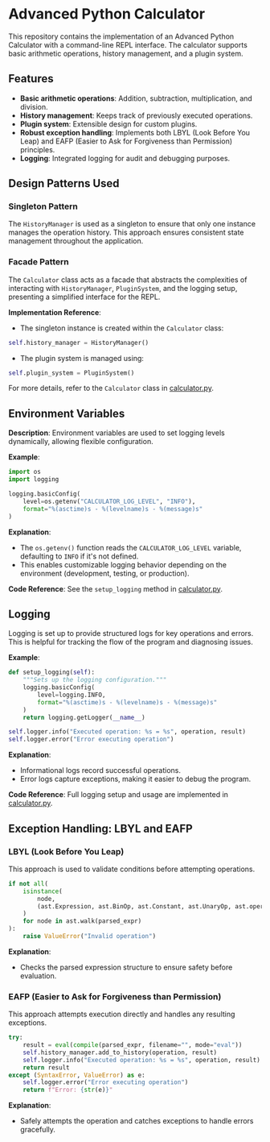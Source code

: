 # Advanced Python Calculator

This repository contains the implementation of an Advanced Python Calculator with a command-line REPL interface. The calculator supports basic arithmetic operations, history management, and a plugin system.

## Features
- **Basic arithmetic operations**: Addition, subtraction, multiplication, and division.
- **History management**: Keeps track of previously executed operations.
- **Plugin system**: Extensible design for custom plugins.
- **Robust exception handling**: Implements both LBYL (Look Before You Leap) and EAFP (Easier to Ask for Forgiveness than Permission) principles.
- **Logging**: Integrated logging for audit and debugging purposes.

## Design Patterns Used
### Singleton Pattern
The `HistoryManager` is used as a singleton to ensure that only one instance manages the operation history. This approach ensures consistent state management throughout the application.

### Facade Pattern
The `Calculator` class acts as a facade that abstracts the complexities of interacting with `HistoryManager`, `PluginSystem`, and the logging setup, presenting a simplified interface for the REPL.

**Implementation Reference**:
- The singleton instance is created within the `Calculator` class:
```python
self.history_manager = HistoryManager()
```
- The plugin system is managed using:
```python
self.plugin_system = PluginSystem()
```
For more details, refer to the `Calculator` class in [calculator.py](./calculator.py).

## Environment Variables
**Description**:
Environment variables are used to set logging levels dynamically, allowing flexible configuration.

**Example**:
```python
import os
import logging

logging.basicConfig(
    level=os.getenv("CALCULATOR_LOG_LEVEL", "INFO"),
    format="%(asctime)s - %(levelname)s - %(message)s"
)
```
**Explanation**:
- The `os.getenv()` function reads the `CALCULATOR_LOG_LEVEL` variable, defaulting to `INFO` if it's not defined.
- This enables customizable logging behavior depending on the environment (development, testing, or production).

**Code Reference**:
See the `setup_logging` method in [calculator.py](./calculator.py).

## Logging
Logging is set up to provide structured logs for key operations and errors. This is helpful for tracking the flow of the program and diagnosing issues.

**Example**:
```python
def setup_logging(self):
    """Sets up the logging configuration."""
    logging.basicConfig(
        level=logging.INFO,
        format="%(asctime)s - %(levelname)s - %(message)s"
    )
    return logging.getLogger(__name__)

self.logger.info("Executed operation: %s = %s", operation, result)
self.logger.error("Error executing operation")
```
**Explanation**:
- Informational logs record successful operations.
- Error logs capture exceptions, making it easier to debug the program.

**Code Reference**:
Full logging setup and usage are implemented in [calculator.py](./calculator.py).

## Exception Handling: LBYL and EAFP
### LBYL (Look Before You Leap)
This approach is used to validate conditions before attempting operations.
```python
if not all(
    isinstance(
        node,
        (ast.Expression, ast.BinOp, ast.Constant, ast.UnaryOp, ast.operator),
    )
    for node in ast.walk(parsed_expr)
):
    raise ValueError("Invalid operation")
```
**Explanation**:
- Checks the parsed expression structure to ensure safety before evaluation.

### EAFP (Easier to Ask for Forgiveness than Permission)
This approach attempts execution directly and handles any resulting exceptions.
```python
try:
    result = eval(compile(parsed_expr, filename="", mode="eval"))
    self.history_manager.add_to_history(operation, result)
    self.logger.info("Executed operation: %s = %s", operation, result)
    return result
except (SyntaxError, ValueError) as e:
    self.logger.error("Error executing operation")
    return f"Error: {str(e)}"
```
**Explanation**:
- Safely attempts the operation and catches exceptions to handle errors gracefully.